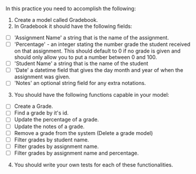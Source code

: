 In this practice you need to accomplish the following:

1. Create a model called Gradebook.
2. In Gradebook it should have the following fields:

- [ ] 'Assignment Name' a string that is the name of the assignment.
- [ ] 'Percentage' - an integer stating the number grade the student received on that assignment. This should default to 0 if no grade is given and should only allow you to put a number between 0 and 100.
- [ ] 'Student Name' a string that is the name of the student
- [ ] 'Date' a datetime field that gives the day month and year of when the assignment was given.
- [ ] 'Notes' an optional string field for any extra notations.

3. You should have the following functions capable in your model:

- [ ] Create a Grade.
- [ ] Find a grade by it's id.
- [ ] Update the percentage of a grade.
- [ ] Update the notes of a grade.
- [ ] Remove a grade from the system (Delete a grade model)
- [ ] Filter grades by student name.
- [ ] Filter grades by assignment name.
- [ ] Filter grades by assignment name and percentage.

4. You should write your own tests for each of these functionalities.
